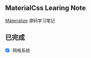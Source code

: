 ## MaterialCss Learing Note

[Materialize](http://www.materialscss.com/) 源码学习笔记

## 已完成

- [x] 网格系统
